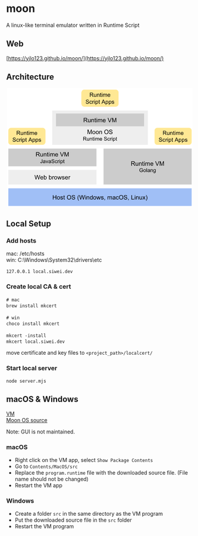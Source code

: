 # moon
A linux-like terminal emulator written in Runtime Script

## Web
[https://yjlo123.github.io/moon/](https://yjlo123.github.io/moon/)

## Architecture
<p align="center">
    <img alt="arch" src="https://github.com/yjlo123/moon/blob/master/arch.png?raw=true" width="500">
</p>

## Local Setup
### Add hosts
mac: /etc/hosts  
win: C:\Windows\System32\drivers\etc
```
127.0.0.1 local.siwei.dev
```

### Create local CA & cert
```
# mac
brew install mkcert

# win
choco install mkcert

mkcert -install
mkcert local.siwei.dev
```
move certificate and key files to `<project_path>/localcert/`

### Start local server
```
node server.mjs
```

## macOS & Windows
[VM](https://github.com/yjlo123/runtime-go)  
[Moon OS source](https://raw.githubusercontent.com/yjlo123/moon/master/dist/program.runtime)  

Note: GUI is not maintained.

### macOS
- Right click on the VM app, select `Show Package Contents`
- Go to `Contents/MacOS/src`
- Replace the `program.runtime` file with the downloaded source file. (File name should not be changed)
- Restart the VM app

### Windows
- Create a folder `src` in the same directory as the VM program
- Put the downloaded source file in the `src` folder
- Restart the VM program
